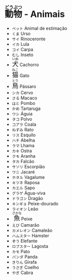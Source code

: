 # <ruby>動<rt>どう</rt>物<rt>ぶつ</rt></ruby> - Animais

-   `ペット` Animal de estimação
-   `くま` Urso
-   `サイ` Rinoceronte
-   `イカ` Lula
-   `コイ` Carpa
-   `むし` Inseto
-   <font size="5"><code><ruby>犬<rt>いぬ</rt></ruby></code></font> Cachorro
-   <font size="5"><code><ruby>猫<rt>ねこ</rt></ruby></code></font> Gato
-   <font size="5"><code><ruby>鳥<rt>とり</rt></ruby></code></font> Pássaro
-   `シカ` Cervo
-   `さる` Macaco
-   `はと` Pombo
-   `かめ` Tartaruga
-   `ワシ` Águia
-   `タコ` Polvo
-   `コアラ` Coala
-   `ねずみ` Rato
-   `リス` Esquilo
-   `ハチ` Abelha
-   `ラマ` Lhama
-   `カキ` Ostra
-   `クモ` Aranha
-   `タカ` Falcão
-   `サソリ` Escorpião
-   `ワニ` Jacaré
-   `ホタル` Vagalume
-   `キツネ` Raposa
-   `カエル` Sapo
-   `グラゲ` Água-viva
-   `ドラゴン` Dragão
-   `キンギョ` Peixe-dourado
-   `ライオン` Leão
-   <font size="5"><code><ruby>魚<rt>さかな</rt></ruby></code></font> Peixe
-   `えび` Camarão
-   `カメレオン` Camaleão
-   `ハムスター` Hamster
-   `ぞう` Elefante
-   `ロブスター` Lagosta
-   `カモ` Pato
-   `パンダ` Panda
-   `きりん` Girafa
-   `うさぎ` Coelho
-   `やぎ` Cabra
